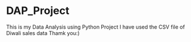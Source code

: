 # DAP_Project
This is my Data Analysis using Python Project
I have used the CSV file of Diwali sales data
Thamk you:)
